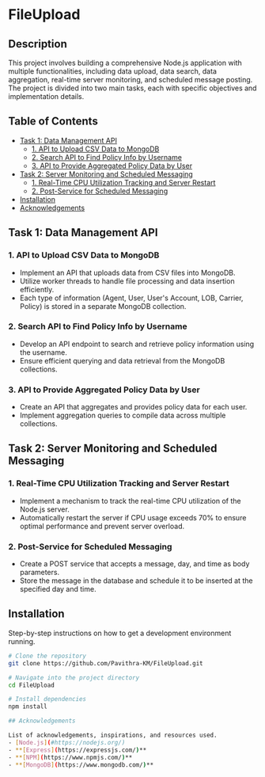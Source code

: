 # FileUpload

## Description

This project involves building a comprehensive Node.js application with multiple functionalities, including data upload, data search, data aggregation, real-time server monitoring, and scheduled message posting. The project is divided into two main tasks, each with specific objectives and implementation details.


## Table of Contents

- [Task 1: Data Management API](#task-1-data-management-api)
  - [1. API to Upload CSV Data to MongoDB](#1-api-to-upload-xlsx-csv-data-to-mongodb)
  - [2. Search API to Find Policy Info by Username](#2-search-api-to-find-policy-info-by-username)
  - [3. API to Provide Aggregated Policy Data by User](#3-api-to-provide-aggregated-policy-data-by-user)
- [Task 2: Server Monitoring and Scheduled Messaging](#task-2-server-monitoring-and-scheduled-messaging)
  - [1. Real-Time CPU Utilization Tracking and Server Restart](#1-real-time-cpu-utilization-tracking-and-server-restart)
  - [2. Post-Service for Scheduled Messaging](#2-post-service-for-scheduled-messaging)
- [Installation](#installation)
- [Acknowledgements](#acknowledgements)

## Task 1: Data Management API

### 1. API to Upload CSV Data to MongoDB

- Implement an API that uploads data from CSV files into MongoDB.
- Utilize worker threads to handle file processing and data insertion efficiently.
- Each type of information (Agent, User, User's Account, LOB, Carrier, Policy) is stored in a separate MongoDB collection.

### 2. Search API to Find Policy Info by Username

- Develop an API endpoint to search and retrieve policy information using the username.
- Ensure efficient querying and data retrieval from the MongoDB collections.

### 3. API to Provide Aggregated Policy Data by User

- Create an API that aggregates and provides policy data for each user.
- Implement aggregation queries to compile data across multiple collections.

## Task 2: Server Monitoring and Scheduled Messaging

### 1. Real-Time CPU Utilization Tracking and Server Restart

- Implement a mechanism to track the real-time CPU utilization of the Node.js server.
- Automatically restart the server if CPU usage exceeds 70% to ensure optimal performance and prevent server overload.

### 2. Post-Service for Scheduled Messaging

- Create a POST service that accepts a message, day, and time as body parameters.
- Store the message in the database and schedule it to be inserted at the specified day and time.
  
## Installation

Step-by-step instructions on how to get a development environment running.

```bash
# Clone the repository
git clone https://github.com/Pavithra-KM/FileUpload.git

# Navigate into the project directory
cd FileUpload

# Install dependencies
npm install

## Acknowledgements

List of acknowledgements, inspirations, and resources used.
- [Node.js](#https://nodejs.org/)
- **[Express](https://expressjs.com/)**
- **[NPM](https://www.npmjs.com/)**
- **[MongoDB](https://www.mongodb.com/)**
